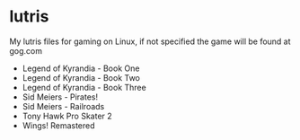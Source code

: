 # lutris
My lutris files for gaming on Linux, if not specified the game will be found at gog.com
* Legend of Kyrandia - Book One
* Legend of Kyrandia - Book Two
* Legend of Kyrandia - Book Three
* Sid Meiers - Pirates!
* Sid Meiers - Railroads
* Tony Hawk Pro Skater 2
* Wings! Remastered
